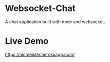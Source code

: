 # Websocket-Chat
A chat application built with node and websocket.

# Live Demo
https://nicmeister.herokuapp.com/